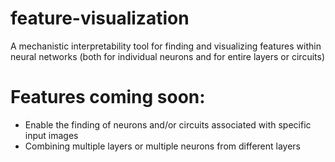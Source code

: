 # feature-visualization
A mechanistic interpretability tool for finding and visualizing features within neural networks (both for individual neurons and for entire layers or circuits)

# Features coming soon:
- Enable the finding of neurons and/or circuits associated with specific input images
- Combining multiple layers or multiple neurons from different layers 
